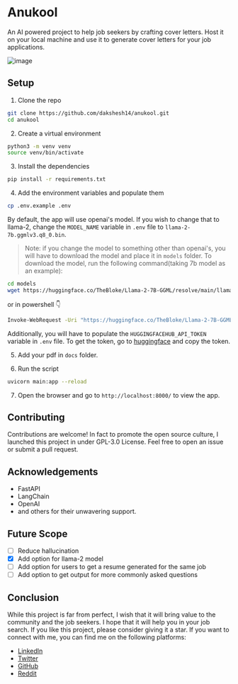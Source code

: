 # Anukool

An AI powered project to help job seekers by crafting cover letters. Host it on your local machine and use it to generate cover letters for your job applications.

![image](https://github.com/dakshesh14/anukool/assets/65905942/08ca8ec6-3b88-4ad8-927a-d70efd8d3b43)

## Setup

1. Clone the repo

```bash
git clone https://github.com/dakshesh14/anukool.git
cd anukool
```

2. Create a virtual environment

```bash
python3 -m venv venv
source venv/bin/activate
```

3. Install the dependencies

```bash
pip install -r requirements.txt
```

4. Add the environment variables and populate them

```bash
cp .env.example .env
```

By default, the app will use openai's model. If you wish to change that to llama-2, change the `MODEL_NAME` variable in `.env` file to `llama-2-7b.ggmlv3.q8_0.bin`.

> Note: if you change the model to something other than openai's, you will have to download the model and place it in `models` folder. To download the model, run the following command(taking 7b model as an example):

```bash
cd models
wget https://huggingface.co/TheBloke/Llama-2-7B-GGML/resolve/main/llama-2-7b.ggmlv3.q8_0.bin?download=true

```

or in powershell 👇

```bash
Invoke-WebRequest -Uri "https://huggingface.co/TheBloke/Llama-2-7B-GGML/resolve/main/llama-2-7b.ggmlv3.q8_0.bin?download=true" -OutFile "models\llama-2-7b.ggmlv3.q8_0.bin" # in powershell
```

Additionally, you will have to populate the `HUGGINGFACEHUB_API_TOKEN` variable in `.env` file. To get the token, go to [huggingface](https://huggingface.co/settings/token) and copy the token.

5. Add your pdf in `docs` folder.

6. Run the script

```bash
uvicorn main:app --reload
```

7. Open the browser and go to `http://localhost:8000/` to view the app.

## Contributing

Contributions are welcome! In fact to promote the open source culture, I launched this project in under GPL-3.0 License. Feel free to open an issue or submit a pull request.

## Acknowledgements

- FastAPI
- LangChain
- OpenAI
- and others for their unwavering support.

## Future Scope

- [ ] Reduce hallucination
- [x] Add option for llama-2 model
- [ ] Add option for users to get a resume generated for the same job
- [ ] Add option to get output for more commonly asked questions

## Conclusion

While this project is far from perfect, I wish that it will bring value to the community and the job seekers. I hope that it will help you in your job search. If you like this project, please consider giving it a star. If you want to connect with me, you can find me on the following platforms:

- [LinkedIn](https://www.linkedin.com/in/dakshesh-jain/)
- [Twitter](https://twitter.com/_dakshesh)
- [GitHub](https://github.com/dakshesh14)
- [Reddit](https://www.reddit.com/user/_dakshesh/)
